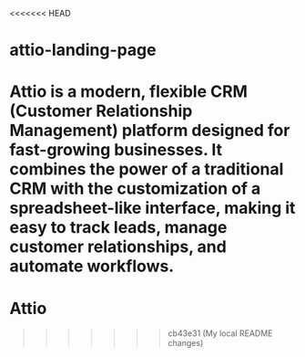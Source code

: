 <<<<<<< HEAD
# attio-landing-page
Attio is a modern, flexible CRM (Customer Relationship Management) platform designed for fast-growing businesses. It combines the power of a traditional CRM with the customization of a spreadsheet-like interface, making it easy to track leads, manage customer relationships, and automate workflows.
=======
# Attio
>>>>>>> cb43e31 (My local README changes)
